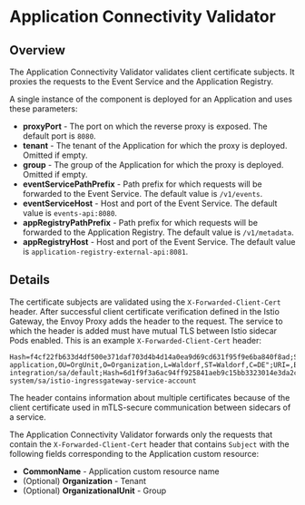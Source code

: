 # Application Connectivity Validator

## Overview

The Application Connectivity Validator validates client certificate subjects.
It proxies the requests to the Event Service and the Application Registry.

A single instance of the component is deployed for an Application and uses these parameters:
- **proxyPort** - The port on which the reverse proxy is exposed. The default port is `8080`.
- **tenant** - The tenant of the Application for which the proxy is deployed. Omitted if empty.
- **group** - The group of the Application for which the proxy is deployed. Omitted if empty.
- **eventServicePathPrefix** - Path prefix for which requests will be forwarded to the Event Service. The default value is `/v1/events`.
- **eventServiceHost** - Host and port of the Event Service. The default value is `events-api:8080`.
- **appRegistryPathPrefix** - Path prefix for which requests will be forwarded to the Application Registry. The default value is `/v1/metadata`.
- **appRegistryHost** - Host and port of the Event Service. The default value is `application-registry-external-api:8081`.


## Details

The certificate subjects are validated using the `X-Forwarded-Client-Cert` header.
After successful client certificate verification defined in the Istio Gateway, the Envoy Proxy adds the header to the request.
The service to which the header is added must have mutual TLS between Istio sidecar Pods enabled.
This is an example `X-Forwarded-Client-Cert` header:
```
Hash=f4cf22fb633d4df500e371daf703d4b4d14a0ea9d69cd631f95f9e6ba840f8ad;Subject="CN=test-application,OU=OrgUnit,O=Organization,L=Waldorf,ST=Waldorf,C=DE";URI=,By=spiffe://cluster.local/ns/kyma-integration/sa/default;Hash=6d1f9f3a6ac94ff925841aeb9c15bb3323014e3da2c224ea7697698acf413226;Subject="";URI=spiffe://cluster.local/ns/istio-system/sa/istio-ingressgateway-service-account
```

The header contains information about multiple certificates because of the client certificate used in mTLS-secure communication between sidecars of a service.

The Application Connectivity Validator forwards only the requests that contain the `X-Forwarded-Client-Cert` header that contains `Subject` with the following fields corresponding to the Application custom resource:
- **CommonName** - Application custom resource name
- (Optional) **Organization** - Tenant 
- (Optional) **OrganizationalUnit** - Group
